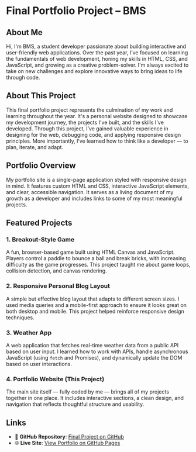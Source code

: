 # Final Portfolio Project – BMS

## About Me

Hi, I'm BMS, a student developer passionate about building interactive and user-friendly web applications. Over the past year, I’ve focused on learning the fundamentals of web development, honing my skills in HTML, CSS, and JavaScript, and growing as a creative problem-solver. I'm always excited to take on new challenges and explore innovative ways to bring ideas to life through code.

## About This Project

This final portfolio project represents the culmination of my work and learning throughout the year. It's a personal website designed to showcase my development journey, the projects I've built, and the skills I've developed. Through this project, I’ve gained valuable experience in designing for the web, debugging code, and applying responsive design principles. More importantly, I’ve learned how to think like a developer — to plan, iterate, and adapt.

## Portfolio Overview

My portfolio site is a single-page application styled with responsive design in mind. It features custom HTML and CSS, interactive JavaScript elements, and clear, accessible navigation. It serves as a living document of my growth as a developer and includes links to some of my most meaningful projects.

## Featured Projects

### 1. **Breakout-Style Game**
A fun, browser-based game built using HTML Canvas and JavaScript. Players control a paddle to bounce a ball and break bricks, with increasing difficulty as the game progresses. This project taught me about game loops, collision detection, and canvas rendering.

### 2. **Responsive Personal Blog Layout**
A simple but effective blog layout that adapts to different screen sizes. I used media queries and a mobile-first approach to ensure it looks great on both desktop and mobile. This project helped reinforce responsive design techniques.

### 3. **Weather App**
A web application that fetches real-time weather data from a public API based on user input. I learned how to work with APIs, handle asynchronous JavaScript (using `fetch` and Promises), and dynamically update the DOM based on user interactions.

### 4. **Portfolio Website (This Project)**
The main site itself — fully coded by me — brings all of my projects together in one place. It includes interactive sections, a clean design, and navigation that reflects thoughtful structure and usability.

## Links

- 🔗 **GitHub Repository**: [Final Project on GitHub](https://github.com/BMS883/Final-Project)
- 🌐 **Live Site**: [View Portfolio on GitHub Pages](https://bms883.github.io/Final-Project/)
